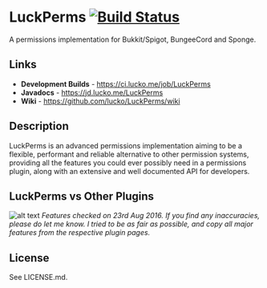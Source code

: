 # LuckPerms [![Build Status](https://ci.lucko.me/job/LuckPerms/badge/icon)](https://ci.lucko.me/job/LuckPerms/)
A permissions implementation for Bukkit/Spigot, BungeeCord and Sponge.

## Links
* **Development Builds** - <https://ci.lucko.me/job/LuckPerms>
* **Javadocs** - <https://jd.lucko.me/LuckPerms>
* **Wiki** - <https://github.com/lucko/LuckPerms/wiki>

## Description
LuckPerms is an advanced permissions implementation aiming to be a flexible, performant and reliable alternative to other permission systems, providing all the features you could ever possibly need in a permissions plugin, along with an extensive and well documented API for developers.

## LuckPerms vs Other Plugins
![alt text](https://static.lucko.me/luckperms-compare-copy.png "Feature comparison")
_Features checked on 23rd Aug 2016. If you find any inaccuracies, please do let me know. I tried to be as fair as possible, and copy all major features from the respective plugin pages._

## License
See LICENSE.md.
